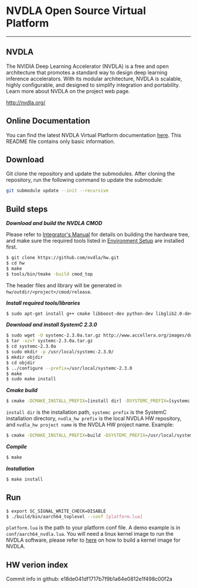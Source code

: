 # NVDLA Open Source Virtual Platform
---

## NVDLA

The NVIDIA Deep Learning Accelerator (NVDLA) is a free and open architecture that promotes a standard way to design deep learning inference accelerators. With its modular architecture, NVDLA is scalable, highly configurable, and designed to simplify integration and portability. Learn more about NVDLA on the project web page.

<http://nvdla.org/>

## Online Documentation

You can find the latest NVDLA Virtual Platform documentation [here](http://nvdla.org/vp.html). This README file contains only basic information.

## Download
Git clone the repository and update the submodules. After cloning the repository, run the following command to update the submodule:
```sh
git submodule update --init --recursive
```

## Build steps

***Download and build the NVDLA CMOD***

Please refer to [Integrator's Manual](http://nvdla.org/integration_guide.html) for details on building the hardware tree, and make sure the required tools listed in [Environment Setup](http://nvdla.org/integration_guide.html#environment-setup) are installed first.

```sh
$ git clone https://github.com/nvdla/hw.git
$ cd hw
$ make
$ tools/bin/tmake -build cmod_top
```

The header files and library will be generated in ```hw/outdir/<project>/cmod/release```.

***Install required tools/libraries***

```sh
$ sudo apt-get install g++ cmake libboost-dev python-dev libglib2.0-dev libpixman-1-dev liblua5.2-dev swig libcap-dev libattr1-dev
```

***Download and install SystemC 2.3.0***

```sh
$ sudo wget -O systemc-2.3.0a.tar.gz http://www.accellera.org/images/downloads/standards/systemc/systemc-2.3.0a.tar.gz
$ tar -xzvf systemc-2.3.0a.tar.gz
$ cd systemc-2.3.0a
$ sudo mkdir -p /usr/local/systemc-2.3.0/
$ mkdir objdir
$ cd objdir
$ ../configure --prefix=/usr/local/systemc-2.3.0
$ make
$ sudo make install
```

***Cmake build***

```sh
$ cmake -DCMAKE_INSTALL_PREFIX=[install dir] -DSYSTEMC_PREFIX=[systemc prefix] -DNVDLA_HW_PREFIX=[nvdla_hw prefix] -DNVDLA_HW_PROJECT=[nvdla_hw project name]
```

```install dir``` is the installation path, ```systemc prefix``` is the SystemC installation directory, ```nvdla_hw prefix``` is the local NVDLA HW repository, and ```nvdla_hw project name``` is the NVDLA HW project name. Example:

```sh
$ cmake -DCMAKE_INSTALL_PREFIX=build -DSYSTEMC_PREFIX=/usr/local/systemc-2.3.0/ -DNVDLA_HW_PREFIX=/usr/local/nvdla/hw -DNVDLA_HW_PROJECT=nv_full
```

***Compile***

```sh
$ make
```

***Installation***

```sh
$ make install
```

## Run

```sh
$ export SC_SIGNAL_WRITE_CHECK=DISABLE
$ ./build/bin/aarch64_toplevel --conf [platform.lua]
```

```platform.lua``` is the path to your platform conf file. A demo example is in ```conf/aarch64_nvdla.lua```. You will need a linux kernel image to run the NVDLA software, please refer to [here](http://nvdla.org/vp.html#building-linux-kernel-for-nvdla-virtual-simulator) on how to build a kernel image for NVDLA.

## HW verion index

Commit info in github: e18de041df1717b7f9b1a64e0812e1f498c00f2a
